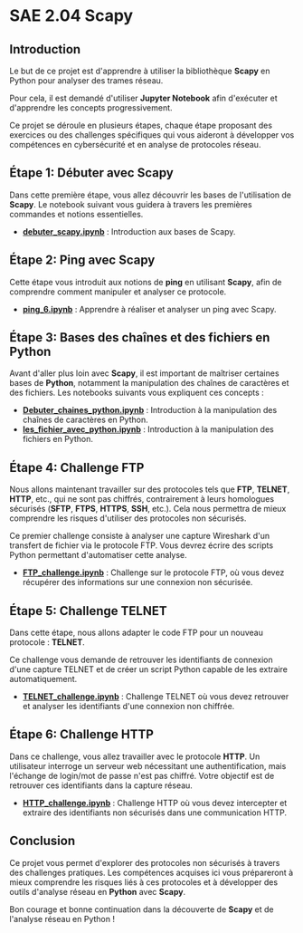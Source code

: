 # SAE 2.04 Scapy

## Introduction

Le but de ce projet est d'apprendre à utiliser la bibliothèque **Scapy** en Python pour analyser des trames réseau. 

Pour cela, il est demandé d'utiliser **Jupyter Notebook** afin d'exécuter et d'apprendre les concepts progressivement. 

Ce projet se déroule en plusieurs étapes, chaque étape proposant des exercices ou des challenges spécifiques qui vous aideront à développer vos compétences en cybersécurité et en analyse de protocoles réseau.

## Étape 1: Débuter avec Scapy

Dans cette première étape, vous allez découvrir les bases de l'utilisation de **Scapy**.
Le notebook suivant vous guidera à travers les premières commandes et notions essentielles.

- **[debuter_scapy.ipynb](debuter_scapy.ipynb)** : Introduction aux bases de Scapy.

## Étape 2: Ping avec Scapy

Cette étape vous introduit aux notions de **ping** en utilisant **Scapy**, afin de comprendre comment manipuler et analyser ce protocole.

- **[ping_6.ipynb](ping_6.ipynb)** : Apprendre à réaliser et analyser un ping avec Scapy.

## Étape 3: Bases des chaînes et des fichiers en Python

Avant d'aller plus loin avec **Scapy**, il est important de maîtriser certaines bases de **Python**, notamment la manipulation des chaînes de caractères et des fichiers. Les notebooks suivants vous expliquent ces concepts :

- **[Debuter_chaines_python.ipynb](Debuter_chaines_python.ipynb)** : Introduction à la manipulation des chaînes de caractères en Python.
- **[les_fichier_avec_python.ipynb](les_fichier_avec_python.ipynb)** : Introduction à la manipulation des fichiers en Python.

## Étape 4: Challenge FTP

Nous allons maintenant travailler sur des protocoles tels que **FTP**, **TELNET**, **HTTP**, etc., qui ne sont pas chiffrés, contrairement à leurs homologues sécurisés (**SFTP**, **FTPS**, **HTTPS**, **SSH**, etc.). Cela nous permettra de mieux comprendre les risques d'utiliser des protocoles non sécurisés.

Ce premier challenge consiste à analyser une capture Wireshark d'un transfert de fichier via le protocole FTP. Vous devrez écrire des scripts Python permettant d'automatiser cette analyse.

- **[FTP_challenge.ipynb](FTP_challenge.ipynb)** : Challenge sur le protocole FTP, où vous devez récupérer des informations sur une connexion non sécurisée.

## Étape 5: Challenge TELNET

Dans cette étape, nous allons adapter le code FTP pour un nouveau protocole : **TELNET**. 

Ce challenge vous demande de retrouver les identifiants de connexion d'une capture TELNET et de créer un script Python capable de les extraire automatiquement.

- **[TELNET_challenge.ipynb](TELNET_challenge.ipynb)** : Challenge TELNET où vous devez retrouver et analyser les identifiants d'une connexion non chiffrée.

## Étape 6: Challenge HTTP

Dans ce challenge, vous allez travailler avec le protocole **HTTP**. Un utilisateur interroge un serveur web nécessitant une authentification, mais l'échange de login/mot de passe n'est pas chiffré. Votre objectif est de retrouver ces identifiants dans la capture réseau.

- **[HTTP_challenge.ipynb](HTTP_challenge.ipynb)** : Challenge HTTP où vous devez intercepter et extraire des identifiants non sécurisés dans une communication HTTP.

## Conclusion

Ce projet vous permet d'explorer des protocoles non sécurisés à travers des challenges pratiques. Les compétences acquises ici vous prépareront à mieux comprendre les risques liés à ces protocoles et à développer des outils d'analyse réseau en **Python** avec **Scapy**.

Bon courage et bonne continuation dans la découverte de **Scapy** et de l'analyse réseau en Python !

